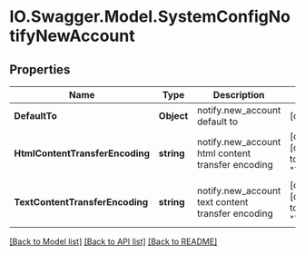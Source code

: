 # IO.Swagger.Model.SystemConfigNotifyNewAccount
## Properties

Name | Type | Description | Notes
------------ | ------------- | ------------- | -------------
**DefaultTo** | **Object** | notify.new_account default to | [optional] 
**HtmlContentTransferEncoding** | **string** | notify.new_account html content transfer encoding | [optional] [default to "7BIT"]
**TextContentTransferEncoding** | **string** | notify.new_account text content transfer encoding | [optional] [default to "7BIT"]

[[Back to Model list]](../README.md#documentation-for-models) [[Back to API list]](../README.md#documentation-for-api-endpoints) [[Back to README]](../README.md)


